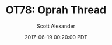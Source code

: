---
layout: podcast
title: "OT78: Oprah Thread"
author: Scott Alexander
description: https://slatestarcodex.com/2017/06/19/ot78-oprah-thread/
date: 2017-06-19 00:20:00 PDT
length: 86886
duration: 22
guid: ot78-oprah-thread
---
